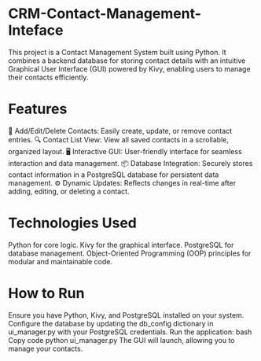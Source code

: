 # CRM-Contact-Management-Inteface
This project is a Contact Management System built using Python. It combines a backend database for storing contact details with an intuitive Graphical User Interface (GUI) powered by Kivy, enabling users to manage their contacts efficiently.

# Features
📇 Add/Edit/Delete Contacts: Easily create, update, or remove contact entries.
🔍 Contact List View: View all saved contacts in a scrollable, organized layout.
🖥️ Interactive GUI: User-friendly interface for seamless interaction and data management.
📦 Database Integration: Securely stores contact information in a PostgreSQL database for persistent data management.
⚙️ Dynamic Updates: Reflects changes in real-time after adding, editing, or deleting a contact.

# Technologies Used
Python for core logic.
Kivy for the graphical interface.
PostgreSQL for database management.
Object-Oriented Programming (OOP) principles for modular and maintainable code.

# How to Run
Ensure you have Python, Kivy, and PostgreSQL installed on your system.
Configure the database by updating the db_config dictionary in ui_manager.py with your PostgreSQL credentials.
Run the application:
bash
Copy code
python ui_manager.py
The GUI will launch, allowing you to manage your contacts.
